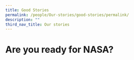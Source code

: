 ```yaml
---
title: Good Stories
permalink: /people/Our-stories/good-stories/permalink/
description: ""
third_nav_title: Our stories
---
```

Are you ready for NASA?
=======================